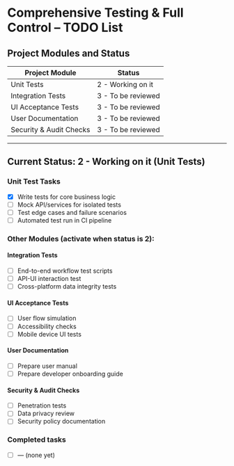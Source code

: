 # Comprehensive Testing & Full Control – TODO List

## Project Modules and Status

| Project Module            | Status               |
|-------------------------- |---------------------|
| Unit Tests                | 2 - Working on it    |
| Integration Tests         | 3 - To be reviewed   |
| UI Acceptance Tests       | 3 - To be reviewed   |
| User Documentation        | 3 - To be reviewed   |
| Security & Audit Checks   | 3 - To be reviewed   |

---

## Current Status: 2 - Working on it (Unit Tests)

### Unit Test Tasks

 - [x] Write tests for core business logic
- [ ] Mock API/services for isolated tests
- [ ] Test edge cases and failure scenarios
- [ ] Automated test run in CI pipeline

### Other Modules (activate when status is 2):

#### Integration Tests

- [ ] End-to-end workflow test scripts
- [ ] API-UI interaction test
- [ ] Cross-platform data integrity tests

#### UI Acceptance Tests

- [ ] User flow simulation
- [ ] Accessibility checks
- [ ] Mobile device UI tests

#### User Documentation

- [ ] Prepare user manual
- [ ] Prepare developer onboarding guide

#### Security & Audit Checks

- [ ] Penetration tests
- [ ] Data privacy review
- [ ] Security policy documentation

### Completed tasks

- [ ] — (none yet)
